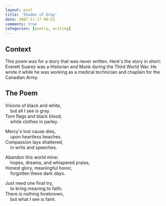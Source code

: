 ```yaml
---
layout: post
title: 'Shades of Gray'
date: 2007-11-17 00:51
comments: true
categories: [poetry, writing]
---
```

## Context

This poem was for a story that was never written. Here's the story in short: Everett Suarez was a Historian and Monk during the Third World War. He wrote it while he was working as a medical technician and chaplain for the Canadian Army.

## The Poem

Visions of black and white,  
&nbsp;&nbsp;&nbsp;&nbsp;but all I see is gray.  
Torn flags and black blood,   
&nbsp;&nbsp;&nbsp;&nbsp;white clothes in parley.  

Mercy's lost cause dies,  
&nbsp;&nbsp;&nbsp;&nbsp;upon heartless beaches.  
Compassion lays shattered,  
&nbsp;&nbsp;&nbsp;&nbsp;in writs and speeches.  

Abandon this world mine:  
&nbsp;&nbsp;&nbsp;&nbsp;hopes, dreams, and whispered praise,  
Honest glory, meaningful honor,  
&nbsp;&nbsp;&nbsp;&nbsp;forgotten these dark days.  

Just need one final try,  
&nbsp;&nbsp;&nbsp;&nbsp;to bring meaning to faith.  
There is nothing foreknown,  
&nbsp;&nbsp;&nbsp;&nbsp;but what I see is faint.  